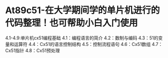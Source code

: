 # At89c51-在大学期间学的单片机进行的代码整理！也可帮助小白入门使用
4.1-4.9:单片机cx51编程基础
  4.1：编程语言的简介
  4.2：数制与编码
  4.3：51的变量和运算符
  4.4：Cx51的语言控制结构
  4.5：控制流程语句
  4.6：Cx51数组
  4.7：Cx51指针
  4.8：Cx51预处理
